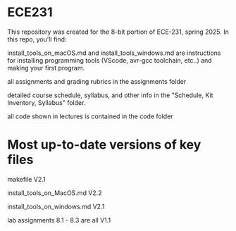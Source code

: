 # ECE231

This repository was created for the 8-bit portion of ECE-231, spring 2025. In this repo, you'll find:

install_tools_on_macOS.md and install_tools_windows.md are instructions for installing programming tools (VScode, avr-gcc toolchain, etc..) and making your first program.  

all assignments and grading rubrics in the assignments folder

detailed course schedule, syllabus, and other info in the "Schedule, Kit Inventory, Syllabus" folder.

all code shown in lectures is contained in the code folder

# **Most up-to-date versions of key files**

makefile V2.1

install_tools_on_MacOS.md V2.2

install_tools_on_windows.md V2.1

lab assignments 8.1 - 8.3 are all V1.1
